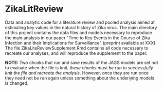 # ZikaLitReview
Data and analytic code for a literature review and pooled analysis aimed at estimating key values in the natural history of Zika virus.
The main directory of this project contains the data files and models necessary to reproduce the main analysis in our paper 
"Time to Key Events in the Course of Zika Infection and their Implications for Surveillance" (preprint available at XXX). The file
ZikaLiteReviewSupplement.Rmd contains all code necessary to recreate our analyses, and will reproduce the supplement to the paper. 


**NOTE:** Two chunks that run and save results of the JAGS models are set not to evaluate when the file is knit, 
*these chunks must be run to successfully knit the file and recreate the analysis*. However, once they are run once they need not
be run again unless something about the underlying models is changed.
